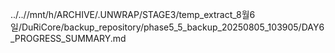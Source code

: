 ../..//mnt/h/ARCHIVE/.UNWRAP/STAGE3/temp_extract_8월6일/DuRiCore/backup_repository/phase5_5_backup_20250805_103905/DAY6_PROGRESS_SUMMARY.md